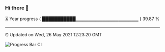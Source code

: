 ### Hi there 👋

⏳ Year progress { ███████████▁▁▁▁▁▁▁▁▁▁▁▁▁▁▁▁▁▁▁ } 39.87 %

---

⏰ Updated on Wed, 26 May 2021 12:23:20 GMT

![Progress Bar CI](https://github.com/liununu/liununu/workflows/Progress%20Bar%20CI/badge.svg)
